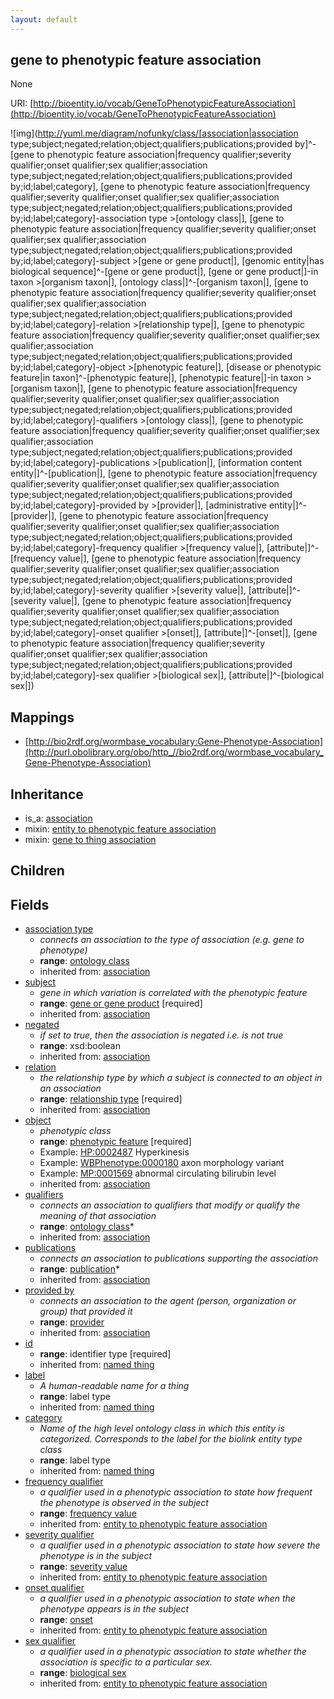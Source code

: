 ```yaml
---
layout: default
---
```


## gene to phenotypic feature association


None

URI: [http://bioentity.io/vocab/GeneToPhenotypicFeatureAssociation](http://bioentity.io/vocab/GeneToPhenotypicFeatureAssociation)


![img](http://yuml.me/diagram/nofunky/class/[association|association type;subject;negated;relation;object;qualifiers;publications;provided by]^-[gene to phenotypic feature association|frequency qualifier;severity qualifier;onset qualifier;sex qualifier;association type;subject;negated;relation;object;qualifiers;publications;provided by;id;label;category], [gene to phenotypic feature association|frequency qualifier;severity qualifier;onset qualifier;sex qualifier;association type;subject;negated;relation;object;qualifiers;publications;provided by;id;label;category]-association type >[ontology class|], [gene to phenotypic feature association|frequency qualifier;severity qualifier;onset qualifier;sex qualifier;association type;subject;negated;relation;object;qualifiers;publications;provided by;id;label;category]-subject >[gene or gene product|], [genomic entity|has biological sequence]^-[gene or gene product|], [gene or gene product|]-in taxon >[organism taxon|], [ontology class|]^-[organism taxon|], [gene to phenotypic feature association|frequency qualifier;severity qualifier;onset qualifier;sex qualifier;association type;subject;negated;relation;object;qualifiers;publications;provided by;id;label;category]-relation >[relationship type|], [gene to phenotypic feature association|frequency qualifier;severity qualifier;onset qualifier;sex qualifier;association type;subject;negated;relation;object;qualifiers;publications;provided by;id;label;category]-object >[phenotypic feature|], [disease or phenotypic feature|in taxon]^-[phenotypic feature|], [phenotypic feature|]-in taxon >[organism taxon|], [gene to phenotypic feature association|frequency qualifier;severity qualifier;onset qualifier;sex qualifier;association type;subject;negated;relation;object;qualifiers;publications;provided by;id;label;category]-qualifiers >[ontology class|], [gene to phenotypic feature association|frequency qualifier;severity qualifier;onset qualifier;sex qualifier;association type;subject;negated;relation;object;qualifiers;publications;provided by;id;label;category]-publications >[publication|], [information content entity|]^-[publication|], [gene to phenotypic feature association|frequency qualifier;severity qualifier;onset qualifier;sex qualifier;association type;subject;negated;relation;object;qualifiers;publications;provided by;id;label;category]-provided by >[provider|], [administrative entity|]^-[provider|], [gene to phenotypic feature association|frequency qualifier;severity qualifier;onset qualifier;sex qualifier;association type;subject;negated;relation;object;qualifiers;publications;provided by;id;label;category]-frequency qualifier >[frequency value|], [attribute|]^-[frequency value|], [gene to phenotypic feature association|frequency qualifier;severity qualifier;onset qualifier;sex qualifier;association type;subject;negated;relation;object;qualifiers;publications;provided by;id;label;category]-severity qualifier >[severity value|], [attribute|]^-[severity value|], [gene to phenotypic feature association|frequency qualifier;severity qualifier;onset qualifier;sex qualifier;association type;subject;negated;relation;object;qualifiers;publications;provided by;id;label;category]-onset qualifier >[onset|], [attribute|]^-[onset|], [gene to phenotypic feature association|frequency qualifier;severity qualifier;onset qualifier;sex qualifier;association type;subject;negated;relation;object;qualifiers;publications;provided by;id;label;category]-sex qualifier >[biological sex|], [attribute|]^-[biological sex|])
## Mappings

 * [http://bio2rdf.org/wormbase_vocabulary:Gene-Phenotype-Association](http://purl.obolibrary.org/obo/http_//bio2rdf.org/wormbase_vocabulary_Gene-Phenotype-Association)

## Inheritance

 *  is_a: [association](Association.html)
 *  mixin: [entity to phenotypic feature association](EntityToPhenotypicFeatureAssociation.html)
 *  mixin: [gene to thing association](GeneToThingAssociation.html)

## Children



## Fields

 * [association type](association_type.html)
    * _connects an association to the type of association (e.g. gene to phenotype)_
    * __range__: [ontology class](OntologyClass.html)
    * inherited from: [association](Association.html)
 * [subject](subject.html)
    * _gene in which variation is correlated with the phenotypic feature_
    * __range__: [gene or gene product](GeneOrGeneProduct.html) [required]
    * inherited from: [association](Association.html)
 * [negated](negated.html)
    * _if set to true, then the association is negated i.e. is not true_
    * __range__: xsd:boolean
    * inherited from: [association](Association.html)
 * [relation](relation.html)
    * _the relationship type by which a subject is connected to an object in an association_
    * __range__: [relationship type](RelationshipType.html) [required]
    * inherited from: [association](Association.html)
 * [object](object.html)
    * _phenotypic class_
    * __range__: [phenotypic feature](PhenotypicFeature.html) [required]
    * Example: [HP:0002487](http://purl.obolibrary.org/obo/HP_0002487) Hyperkinesis
    * Example: [WBPhenotype:0000180](http://purl.obolibrary.org/obo/WBPhenotype_0000180) axon morphology variant
    * Example: [MP:0001569](http://purl.obolibrary.org/obo/MP_0001569) abnormal circulating bilirubin level
    * inherited from: [association](Association.html)
 * [qualifiers](qualifiers.html)
    * _connects an association to qualifiers that modify or qualify the meaning of that association_
    * __range__: [ontology class](OntologyClass.html)*
    * inherited from: [association](Association.html)
 * [publications](publications.html)
    * _connects an association to publications supporting the association_
    * __range__: [publication](Publication.html)*
    * inherited from: [association](Association.html)
 * [provided by](provided_by.html)
    * _connects an association to the agent (person, organization or group) that provided it_
    * __range__: [provider](Provider.html)
    * inherited from: [association](Association.html)
 * [id](id.html)
    * __range__: identifier type [required]
    * inherited from: [named thing](NamedThing.html)
 * [label](label.html)
    * _A human-readable name for a thing_
    * __range__: label type
    * inherited from: [named thing](NamedThing.html)
 * [category](category.html)
    * _Name of the high level ontology class in which this entity is categorized. Corresponds to the label for the biolink entity type class_
    * __range__: label type
    * inherited from: [named thing](NamedThing.html)
 * [frequency qualifier](frequency_qualifier.html)
    * _a qualifier used in a phenotypic association to state how frequent the phenotype is observed in the subject_
    * __range__: [frequency value](FrequencyValue.html)
    * inherited from: [entity to phenotypic feature association](EntityToPhenotypicFeatureAssociation.html)
 * [severity qualifier](severity_qualifier.html)
    * _a qualifier used in a phenotypic association to state how severe the phenotype is in the subject_
    * __range__: [severity value](SeverityValue.html)
    * inherited from: [entity to phenotypic feature association](EntityToPhenotypicFeatureAssociation.html)
 * [onset qualifier](onset_qualifier.html)
    * _a qualifier used in a phenotypic association to state when the phenotype appears is in the subject_
    * __range__: [onset](Onset.html)
    * inherited from: [entity to phenotypic feature association](EntityToPhenotypicFeatureAssociation.html)
 * [sex qualifier](sex_qualifier.html)
    * _a qualifier used in a phenotypic association to state whether the association is specific to a particular sex._
    * __range__: [biological sex](BiologicalSex.html)
    * inherited from: [entity to phenotypic feature association](EntityToPhenotypicFeatureAssociation.html)
